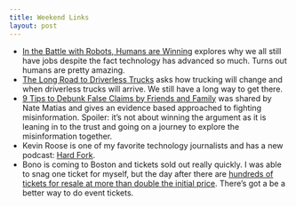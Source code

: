 ```yaml
---
title: Weekend Links
layout: post
---
```

* [In the Battle with Robots, Humans are Winning](https://www.nytimes.com/2022/10/07/opinion/machines-ai-employment.html?unlocked_article_code=o5JtE9PY_tP7go9c-qWjQ6ddYNxCWtmtnPPW2eyWuv3gnRaHcAPLslPsygpVH0JW3s19FXKiq1Wt9iKk0f-s1FVi0ymPVOy7pG7Feu9rVaXrYbeauJLdYB6yiIf9Z5txyZlNI9yo_FjLrNjycUP5dbqyhY10w-1KkNRQ_ZY-XCiE6S0Pwk4nUcph9utMfWD0sBMp70ZxMyune9b92Epk7rpVuVxWE1PLRMbWEu4rykkPyvQcN504ZqKNW3VDl1xDkmDByIMukDq_8xz7QL60T5soBbQENNuwN0KbKNDW1X6h5d2l-VMJIA0Uy15uSVbW3kKUHp4e2w9cKmreRU0saQ&smid=share-url) explores why we all still have jobs despite the fact technology has advanced so much. Turns out humans are pretty amazing.
* [The Long Road to Driverless Trucks](https://www.nytimes.com/2022/09/28/business/driverless-trucks-highways.html?unlocked_article_code=4fVhOIh7Kipnf5WwLKY6FoWAaM55gsv0OuONEELstlKjaRXO2sYtVAe6E_uSt-Uf5PgLPJ9BA8NtfTCK4lrls07CKeLpcsu7pMM0c5sRPp_3VLCQZRt9yM6bybtz_ClSyur4NmaLJVamB30PMaPOhFjRsOmNYjtQJXJ9UOwLeu3CWka7ZD2f5Q9Zz7Sh08Re-TmAAdYlImfb2dLKSZl8i7QRFrceH4f4LF-SR3wHHN1sv9JhLo0Ixc2Zto2cbGQ2h9-JCnnuUnsdqHFbSyKqcvAQG8JIT-KRknxgAabVWVQf0NrrBPW_FYGfLFJVS0iKVcoJQRMh8majyzpd8X878Qp2CRMK&smid=share-url) asks how trucking will change and when driverless trucks will arrive. We still have a long way to get there. 
* [9 Tips to Debunk False Claims by Friends and Family](https://wapo.st/3fM1Epz) was shared by Nate Matias and gives an evidence based approached to fighting misinformation. Spoiler: it’s not about winning the argument as it is leaning in to the trust and going on a journey to explore the misinformation together.
* Kevin Roose is one of my favorite technology journalists and has a new podcast: [Hard Fork](https://www.nytimes.com/2022/10/04/podcasts/hard-fork-technology.html).
* Bono is coming to Boston and tickets sold out really quickly. I was able to snag one ticket for myself, but the day after there are [hundreds of tickets for resale at more than double the initial price](https://concerts.livenation.com/bono-stories-of-surrender-boston-massachusetts-11-04-2022/event/01005D3ADF5E4559). There’s got a be a better way to do event tickets.